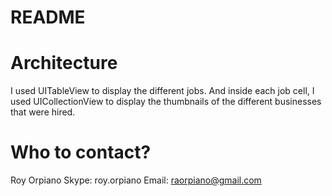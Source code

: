 # README #

# Architecture
I used UITableView to display the different jobs. And inside each job cell, I used
UICollectionView to display the thumbnails of the different businesses that were hired.

# Who to contact?
Roy Orpiano
Skype: roy.orpiano
Email: raorpiano@gmail.com
